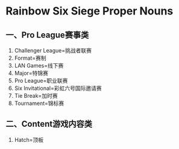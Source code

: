 **Rainbow Six Siege Proper Nouns**
==================================
 
 一、Pro League赛事类
 -------------------
 
 1. Challenger League=挑战者联赛
 2. Format=赛制
 3. LAN Games=线下赛
 4. Major=特锦赛
 5. Pro League=职业联赛
 6. Six Invitational=彩虹六号国际邀请赛
 7. Tie Break=加时赛
 8. Tournament=锦标赛
 
 二、Content游戏内容类
 --------------------
 
 1. Hatch=顶板
